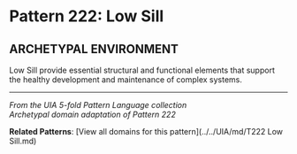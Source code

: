 # Pattern 222: Low Sill

## ARCHETYPAL ENVIRONMENT

Low Sill provide essential structural and functional elements that support the healthy development and maintenance of complex systems.

---

*From the UIA 5-fold Pattern Language collection*  
*Archetypal domain adaptation of Pattern 222*

**Related Patterns**: [View all domains for this pattern](../../UIA/md/T222 Low Sill.md)